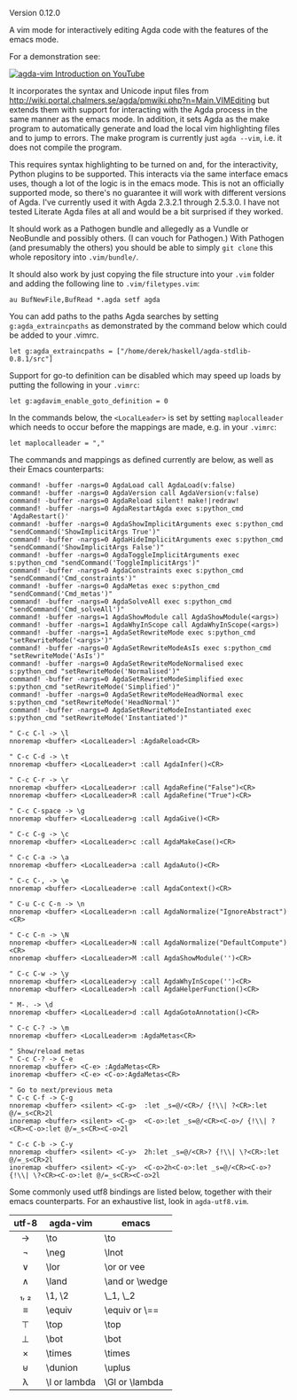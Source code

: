 Version 0.12.0

A vim mode for interactively editing Agda code with the features of the emacs mode.

For a demonstration see:

[![agda-vim Introduction on YouTube](http://img.youtube.com/vi/i7Btts-duZw/0.jpg)](https://www.youtube.com/watch?v=i7Btts-duZw)

It incorporates the syntax and Unicode input files from <http://wiki.portal.chalmers.se/agda/pmwiki.php?n=Main.VIMEditing>
but extends them with support for interacting with the Agda process in the same manner as the emacs mode.  In addition,
it sets Agda as the make program to automatically generate and load the local vim highlighting files and to jump
to errors.  The make program is currently just `agda --vim`, i.e. it does not compile the program.

This requires syntax highlighting to be turned on and, for the interactivity, Python plugins to be supported.  This
interacts via the same interface emacs uses, though a lot of the logic is in the emacs mode.  This is not an officially
supported mode, so there's no guarantee it will work with different versions of Agda.  I've currently used it with
Agda 2.3.2.1 through 2.5.3.0.  I have not tested Literate Agda files at all and would be a bit surprised if they worked.

It should work as a Pathogen bundle and allegedly as a Vundle or NeoBundle and possibly others.  (I can vouch for Pathogen.)
With Pathogen (and presumably the others) you should be able to simply `git clone` this whole repository into `.vim/bundle/`.

It should also work by just copying the file structure into your `.vim` folder and adding the following line to
`.vim/filetypes.vim`:

    au BufNewFile,BufRead *.agda setf agda

You can add paths to the paths Agda searches by setting `g:agda_extraincpaths` as demonstrated by the command below
which could be added to your .vimrc.

    let g:agda_extraincpaths = ["/home/derek/haskell/agda-stdlib-0.8.1/src"]

Support for go-to definition can be disabled which may speed up loads by putting the following in your `.vimrc`:

    let g:agdavim_enable_goto_definition = 0

In the commands below, the `<LocalLeader>` is set by setting `maplocalleader` which needs to occur before the mappings
are made, e.g. in your `.vimrc`:

    let maplocalleader = ","

The commands and mappings as defined currently are below, as well as their Emacs counterparts:

    command! -buffer -nargs=0 AgdaLoad call AgdaLoad(v:false)
    command! -buffer -nargs=0 AgdaVersion call AgdaVersion(v:false)
    command! -buffer -nargs=0 AgdaReload silent! make!|redraw!
    command! -buffer -nargs=0 AgdaRestartAgda exec s:python_cmd 'AgdaRestart()'
    command! -buffer -nargs=0 AgdaShowImplicitArguments exec s:python_cmd "sendCommand('ShowImplicitArgs True')"
    command! -buffer -nargs=0 AgdaHideImplicitArguments exec s:python_cmd "sendCommand('ShowImplicitArgs False')"
    command! -buffer -nargs=0 AgdaToggleImplicitArguments exec s:python_cmd "sendCommand('ToggleImplicitArgs')"
    command! -buffer -nargs=0 AgdaConstraints exec s:python_cmd "sendCommand('Cmd_constraints')"
    command! -buffer -nargs=0 AgdaMetas exec s:python_cmd "sendCommand('Cmd_metas')"
    command! -buffer -nargs=0 AgdaSolveAll exec s:python_cmd "sendCommand('Cmd_solveAll')"
    command! -buffer -nargs=1 AgdaShowModule call AgdaShowModule(<args>)
    command! -buffer -nargs=1 AgdaWhyInScope call AgdaWhyInScope(<args>)
    command! -buffer -nargs=1 AgdaSetRewriteMode exec s:python_cmd "setRewriteMode('<args>')"
    command! -buffer -nargs=0 AgdaSetRewriteModeAsIs exec s:python_cmd "setRewriteMode('AsIs')"
    command! -buffer -nargs=0 AgdaSetRewriteModeNormalised exec s:python_cmd "setRewriteMode('Normalised')"
    command! -buffer -nargs=0 AgdaSetRewriteModeSimplified exec s:python_cmd "setRewriteMode('Simplified')"
    command! -buffer -nargs=0 AgdaSetRewriteModeHeadNormal exec s:python_cmd "setRewriteMode('HeadNormal')"
    command! -buffer -nargs=0 AgdaSetRewriteModeInstantiated exec s:python_cmd "setRewriteMode('Instantiated')"

    " C-c C-l -> \l
    nnoremap <buffer> <LocalLeader>l :AgdaReload<CR>

    " C-c C-d -> \t
    nnoremap <buffer> <LocalLeader>t :call AgdaInfer()<CR>

    " C-c C-r -> \r
    nnoremap <buffer> <LocalLeader>r :call AgdaRefine("False")<CR>
    nnoremap <buffer> <LocalLeader>R :call AgdaRefine("True")<CR>

    " C-c C-space -> \g
    nnoremap <buffer> <LocalLeader>g :call AgdaGive()<CR>

    " C-c C-g -> \c
    nnoremap <buffer> <LocalLeader>c :call AgdaMakeCase()<CR>

    " C-c C-a -> \a
    nnoremap <buffer> <LocalLeader>a :call AgdaAuto()<CR>

    " C-c C-, -> \e
    nnoremap <buffer> <LocalLeader>e :call AgdaContext()<CR>

    " C-u C-c C-n -> \n
    nnoremap <buffer> <LocalLeader>n :call AgdaNormalize("IgnoreAbstract")<CR>

    " C-c C-n -> \N
    nnoremap <buffer> <LocalLeader>N :call AgdaNormalize("DefaultCompute")<CR>
    nnoremap <buffer> <LocalLeader>M :call AgdaShowModule('')<CR>

    " C-c C-w -> \y
    nnoremap <buffer> <LocalLeader>y :call AgdaWhyInScope('')<CR>
    nnoremap <buffer> <LocalLeader>h :call AgdaHelperFunction()<CR>

    " M-. -> \d
    nnoremap <buffer> <LocalLeader>d :call AgdaGotoAnnotation()<CR>

    " C-c C-? -> \m
    nnoremap <buffer> <LocalLeader>m :AgdaMetas<CR>

    " Show/reload metas
    " C-c C-? -> C-e
    nnoremap <buffer> <C-e> :AgdaMetas<CR>
    inoremap <buffer> <C-e> <C-o>:AgdaMetas<CR>

    " Go to next/previous meta
    " C-c C-f -> C-g
    nnoremap <buffer> <silent> <C-g>  :let _s=@/<CR>/ {!\\| ?<CR>:let @/=_s<CR>2l
    inoremap <buffer> <silent> <C-g>  <C-o>:let _s=@/<CR><C-o>/ {!\\| ?<CR><C-o>:let @/=_s<CR><C-o>2l

    " C-c C-b -> C-y
    nnoremap <buffer> <silent> <C-y>  2h:let _s=@/<CR>? {!\\| \?<CR>:let @/=_s<CR>2l
    inoremap <buffer> <silent> <C-y>  <C-o>2h<C-o>:let _s=@/<CR><C-o>? {!\\| \?<CR><C-o>:let @/=_s<CR><C-o>2l

Some commonly used utf8 bindings are listed below, together with their emacs counterparts. For an exhaustive list,
look in `agda-utf8.vim`.

| utf-8 | agda-vim       | emacs             |
|:-----:| -------------- | ----------------- |
| →     | \to            | \to               |
| ¬     | \neg           | \lnot             |
| ∨     | \lor           | \or or vee        |
| ∧     | \land          | \and or \wedge    |
| ₁, ₂  | \1, \2         | \\\_1, \\\_2      |
| ≡     | \equiv         | \equiv or \\==    |
| ⊤     | \top           | \top              |
| ⊥     | \bot           | \bot              |
| ×     | \times         | \times            |
| ⊎     | \dunion        | \uplus            |
| λ     | \l or lambda   | \Gl or \lambda    |
